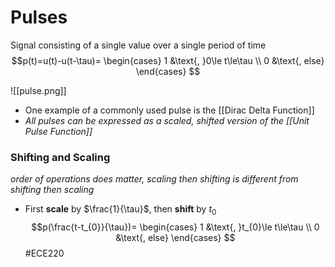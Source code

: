 # Pulses
Signal consisting of a single value over a single period of time
$$p(t)=u(t)-u(t-\tau)=
\begin{cases}
1 &\text{, }0\le t\le\tau \\
0 &\text{, else}
\end{cases}
$$

![[pulse.png]]

- One example of a commonly used pulse is the [[Dirac Delta Function]]
- *All pulses can be expressed as a scaled, shifted version of the [[Unit Pulse Function]]*

### Shifting and Scaling
*order of operations does matter, scaling then shifting is different from shifting then scaling*

- First **scale** by $\frac{1}{\tau}$, then **shift** by $t_0$
$$p(\frac{t-t_{0}}{\tau})=
\begin{cases}
1 &\text{, }t_{0}\le t\le\tau \\
0 &\text{, else}
\end{cases}
$$
#ECE220 